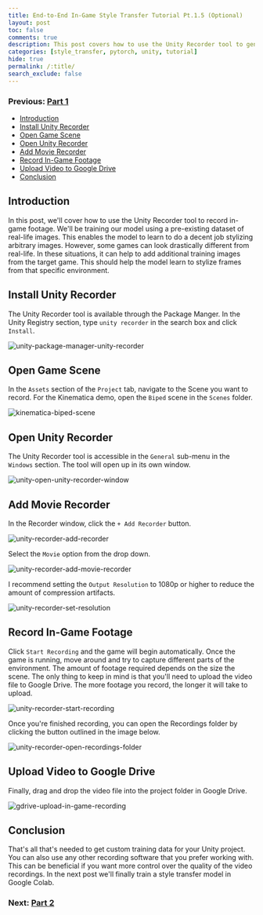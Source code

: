 ```yaml
---
title: End-to-End In-Game Style Transfer Tutorial Pt.1.5 (Optional)
layout: post
toc: false
comments: true
description: This post covers how to use the Unity Recorder tool to generate additional training data for our style transfer model.
categories: [style_transfer, pytorch, unity, tutorial]
hide: true
permalink: /:title/
search_exclude: false
---
```


### Previous: [Part 1](https://christianjmills.com/End-To-End-In-Game-Style-Transfer-Tutorial-1/)

* [Introduction](#introduction)
* [Install Unity Recorder](#install-unity-recorder)
* [Open Game Scene](#open-game-scene)
* [Open Unity Recorder](#open-unity-recorder)
* [Add Movie Recorder](#add-movie-recorder)
* [Record In-Game Footage](#record-in-game-footage)
* [Upload Video to Google Drive](#upload-video-to-google-drive)
* [Conclusion](#conclusion)

## Introduction

In this post, we'll cover how to use the Unity Recorder tool to record in-game footage. We'll be training our model using a pre-existing dataset of real-life images. This enables the model to learn to do a decent job stylizing arbitrary images. However, some games can look drastically different from real-life. In these situations, it can help to add additional training images from the target game. This should help the model learn to stylize frames from that specific environment.

## Install Unity Recorder

The Unity Recorder tool is available through the Package Manger. In the Unity Registry section, type `unity recorder` in the search box and click `Install`.

![unity-package-manager-unity-recorder](..\images\end-to-end-in-game-style-transfer-tutorial\unity-package-manager-unity-recorder.png)



## Open Game Scene

In the `Assets` section of the `Project` tab, navigate to the Scene you want to record. For the Kinematica demo, open the `Biped` scene in the `Scenes` folder.

![kinematica-biped-scene](..\images\end-to-end-in-game-style-transfer-tutorial\kinematica-biped-scene.png)



## Open Unity Recorder

The Unity Recorder tool is accessible in the `General` sub-menu in the `Windows` section. The tool will open up in its own window.

![unity-open-unity-recorder-window](..\images\end-to-end-in-game-style-transfer-tutorial\unity-open-unity-recorder-window.png)



## Add Movie Recorder

In the Recorder window, click the `+ Add Recorder` button. 

![unity-recorder-add-recorder](..\images\end-to-end-in-game-style-transfer-tutorial\unity-recorder-add-recorder.png)

Select the `Movie` option from the drop down.

![unity-recorder-add-movie-recorder](..\images\end-to-end-in-game-style-transfer-tutorial\unity-recorder-add-movie-recorder.png)



I recommend setting the `Output Resolution` to 1080p or higher to reduce the amount of compression artifacts.

![unity-recorder-set-resolution](..\images\end-to-end-in-game-style-transfer-tutorial\unity-recorder-set-resolution.png)



## Record In-Game Footage

Click `Start Recording` and the game will begin automatically. Once the game is running, move around and try to capture different parts of the environment. The amount of footage required depends on the size the scene. The only thing to keep in mind is that you'll need to upload the video file to Google Drive. The more footage you record, the longer it will take to upload.

![unity-recorder-start-recording](..\images\end-to-end-in-game-style-transfer-tutorial\unity-recorder-start-recording.png)

Once you're finished recording, you can open the Recordings folder by clicking the button outlined in the image below.

![unity-recorder-open-recordings-folder](..\images\end-to-end-in-game-style-transfer-tutorial\unity-recorder-open-recordings-folder.png)



## Upload Video to Google Drive

Finally, drag and drop the video file into the project folder in Google Drive.

![gdrive-upload-in-game-recording](..\images\end-to-end-in-game-style-transfer-tutorial\gdrive-upload-in-game-recording.png)



## Conclusion

That's all that's needed to get custom training data for your Unity project. You can also use any other recording software that you prefer working with. This can be beneficial if you want more control over the quality of the video recordings. In the next post we'll finally train a style transfer model in Google Colab.

### Next: [Part 2](https://christianjmills.com/End-To-End-In-Game-Style-Transfer-Tutorial-2/)

